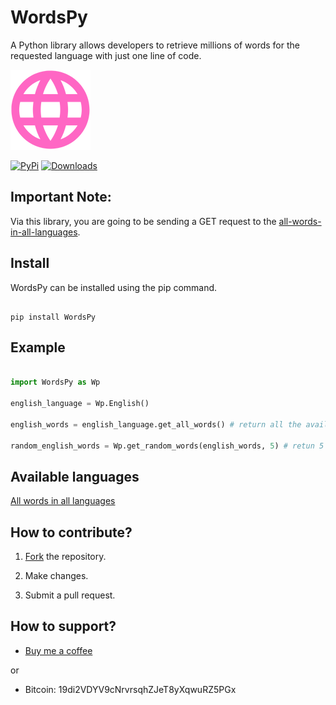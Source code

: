 
  

# WordsPy

  

  

A Python library allows developers to retrieve millions of words for the requested language with just one line of code.

  

  

![LexiExtract](https://raw.githubusercontent.com/eymenefealtun/WordsPy/master/RepoResources/WordsPyIcon.png)

  

  

[![PyPi](https://img.shields.io/pypi/v/wordspy)](https://pypi.org/project/wordspy/) [![Downloads](https://img.shields.io/pypi/dm/wordspy)](https://pypi.org/project/wordspy)

  
## Important Note:
Via this library, you are going to be sending a GET request to the [all-words-in-all-languages](https://github.com/eymenefealtun/all-words-in-all-languages).
  

## Install

WordsPy can be installed using the pip command.

```

pip install WordsPy

```

  

## Example

```python

import WordsPy as Wp

english_language = Wp.English()

english_words = english_language.get_all_words() # return all the available words in language

random_english_words = Wp.get_random_words(english_words, 5) # retun 5 random words from the list

```

  

## Available languages

[All words in all languages](https://github.com/eymenefealtun/all-words-in-all-languages)

  
  

## How to contribute?

1. [Fork](https://github.com/eymenefealtun/WordsPy/fork) the repository.

2. Make changes.

3. Submit a pull request.

  

## How to support?

* [Buy me a coffee](https://www.buymeacoffee.com/altuneymenefe)

or

* Bitcoin: 19di2VDYV9cNrvrsqhZJeT8yXqwuRZ5PGx
